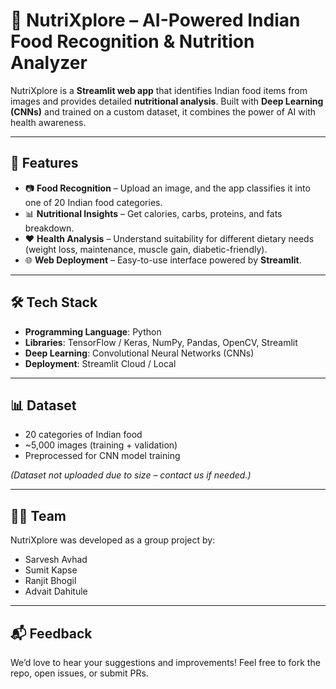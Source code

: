 # 🍛 NutriXplore – AI-Powered Indian Food Recognition & Nutrition Analyzer  

NutriXplore is a **Streamlit web app** that identifies Indian food items from images and provides detailed **nutritional analysis**. Built with **Deep Learning (CNNs)** and trained on a custom dataset, it combines the power of AI with health awareness.  

---

## 🚀 Features  
- 📷 **Food Recognition** – Upload an image, and the app classifies it into one of 20 Indian food categories.  
- 📊 **Nutritional Insights** – Get calories, carbs, proteins, and fats breakdown.  
- ❤️ **Health Analysis** – Understand suitability for different dietary needs (weight loss, maintenance, muscle gain, diabetic-friendly).  
- 🌐 **Web Deployment** – Easy-to-use interface powered by **Streamlit**.  

---

## 🛠️ Tech Stack  
- **Programming Language**: Python  
- **Libraries**: TensorFlow / Keras, NumPy, Pandas, OpenCV, Streamlit  
- **Deep Learning**: Convolutional Neural Networks (CNNs)  
- **Deployment**: Streamlit Cloud / Local  

---

## 📊 Dataset  
- 20 categories of Indian food  
- ~5,000 images (training + validation)  
- Preprocessed for CNN model training  

*(Dataset not uploaded due to size – contact us if needed.)*  

---

## 👨‍💻 Team  
NutriXplore was developed as a group project by:  
- Sarvesh Avhad  
- Sumit Kapse  
- Ranjit Bhogil  
- Advait Dahitule  

---

## 📬 Feedback  
We’d love to hear your suggestions and improvements! Feel free to fork the repo, open issues, or submit PRs.  


